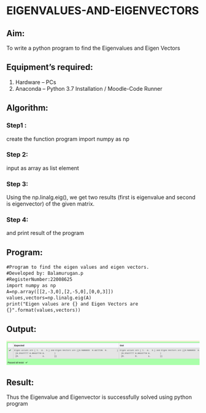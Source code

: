 # EIGENVALUES-AND-EIGENVECTORS
## Aim:
To write a python program to find the Eigenvalues and Eigen Vectors
## Equipment’s required:
1. 	Hardware – PCs
2. 	Anaconda – Python 3.7 Installation / Moodle-Code Runner
## Algorithm:
### Step1 : 
create the function program import numpy as np
### Step 2: 
input as array as list element
### Step 3: 
Using the np.linalg.eig(),  we get two results (first is eigenvalue and second is eigenvector) of the given matrix.
### Step 4: 
and print result of the program
## Program:
```
#Program to find the eigen values and eigen vectors.
#Developed by: Balamurugan.p
#RegisterNumber:22008625
import numpy as np
A=np.array([[2,-3,0],[2,-5,0],[0,0,3]])
values,vectors=np.linalg.eig(A)
print("Eigen values are {} and Eigen Vectors are {}".format(values,vectors))
```
## Output:
![output](eigenvaluesandvectors.png)
## Result:
Thus the Eigenvalue and Eigenvector is successfully solved using python program
